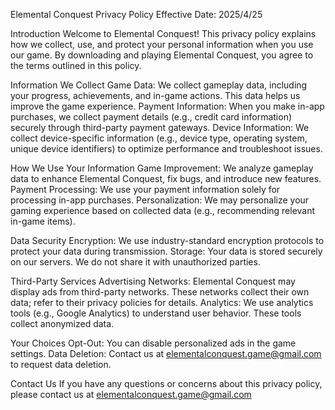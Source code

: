 Elemental Conquest Privacy Policy
Effective Date: 2025/4/25

Introduction
Welcome to Elemental Conquest! This privacy policy explains how we collect, use, and protect your personal information when you use our game. By downloading and playing Elemental Conquest, you agree to the terms outlined in this policy.

Information We Collect
Game Data: We collect gameplay data, including your progress, achievements, and in-game actions. This data helps us improve the game experience.
Payment Information: When you make in-app purchases, we collect payment details (e.g., credit card information) securely through third-party payment gateways.
Device Information: We collect device-specific information (e.g., device type, operating system, unique device identifiers) to optimize performance and troubleshoot issues.

How We Use Your Information
Game Improvement: We analyze gameplay data to enhance Elemental Conquest, fix bugs, and introduce new features.
Payment Processing: We use your payment information solely for processing in-app purchases.
Personalization: We may personalize your gaming experience based on collected data (e.g., recommending relevant in-game items).

Data Security
Encryption: We use industry-standard encryption protocols to protect your data during transmission.
Storage: Your data is stored securely on our servers. We do not share it with unauthorized parties.

Third-Party Services
Advertising Networks: Elemental Conquest may display ads from third-party networks. These networks collect their own data; refer to their privacy policies for details.
Analytics: We use analytics tools (e.g., Google Analytics) to understand user behavior. These tools collect anonymized data.

Your Choices
Opt-Out: You can disable personalized ads in the game settings.
Data Deletion: Contact us at elementalconquest.game@gmail.com to request data deletion.

Contact Us
If you have any questions or concerns about this privacy policy, please contact us at elementalconquest.game@gmail.com
